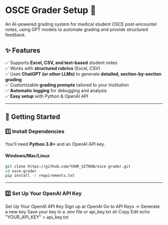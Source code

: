 # OSCE Grader Setup 🚀  
An AI-powered grading system for medical student OSCE post-encounter notes, using GPT models to automate grading and provide structured feedback.  

## ✨ Features  
✅ Supports **Excel, CSV, and text-based** student notes  
✅ Works with **structured rubrics** (Excel, CSV)  
✅ Uses **ChatGPT (or other LLMs)** to generate **detailed, section-by-section grading**  
✅ Customizable **grading prompts** tailored to your institution  
✅ **Automatic logging** for debugging and analysis  
✅ **Easy setup** with Python & OpenAI API  

---

## 📌 Getting Started  
### **1️⃣ Install Dependencies**  
You'll need **Python 3.8+** and an OpenAI API key.  

#### **Windows/Mac/Linux**  
```sh
git clone https://github.com/YOUR_GITHUB/osce-grader.git
cd osce-grader
pip install -r requirements.txt
```

---

### **2️⃣ Set Up Your OpenAI API Key**  
Set Up Your OpenAI API Key
Sign up at OpenAI
Go to API Keys → Generate a new key
Save your key in a .env file or api_key.txt
sh
Copy
Edit
echo "YOUR_API_KEY" > api_key.txt
